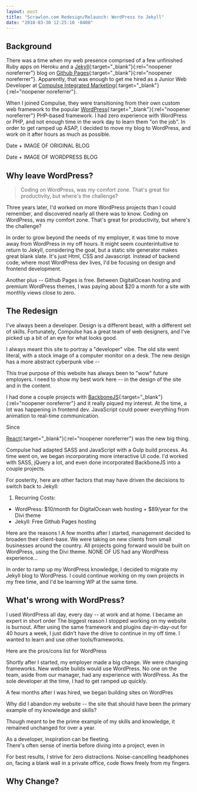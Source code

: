 ```yaml
---
layout: post
title: "Scrawlon.com Redesign/Relaunch: WordPress to Jekyll"
date: "2018-03-30 12:25:10 -0400"
---
```


## Background
There was a time when my web presence comprised of
a few unfinished Ruby apps on Heroku and a
[Jekyll](https://jekyllrb.com/){:target="\_blank"}{:rel="noopener noreferrer"}
blog on
[Github Pages](https://pages.github.com/){:target="\_blank"}{:rel="noopener noreferrer"}.
Apparently, that was enough to get me hired as a Junior Web Developer at
[Compulse Integrated Marketing](https://compulse.com/){:target="\_blank"}{:rel="noopener noreferrer"}.

When I joined Compulse,
they were transitioning from their own custom web framework to the popular
[WordPress](https://wordpress.com/){:target="\_blank"}{:rel="noopener noreferrer"}
PHP-based framework.
I had zero experience with WordPress or PHP, and not enough time in
the work day to learn them "on the job". In order to get ramped up ASAP, I
decided to move my blog to WordPress, and work on it after hours as much as
possible.

Date + IMAGE OF ORIGINAL BLOG

Date + IMAGE OF WORDPRESS BLOG

## Why leave WordPress?

> Coding on WordPress, was my comfort zone. That's great for productivity,
but where's the challenge?

Three years later, I'd worked on more WordPress projects than I could remember,
and discovered nearly all there was to know. Coding on WordPress,
was my comfort zone. That's great for productivity, but where's the challenge?

In order to grow beyond the needs of my employer, it was time to move away
from WordPress in my off hours. It might seem counterintuitive to return to
Jekyll, considering the goal, but a static site generator makes great blank
slate. It's just Html, CSS and Javascript. Instead of backend code, where most
WordPress dev lives, I'd be focusing on design and frontend development.

Another plus -- Github Pages is free. Between DigitalOcean
hosting and premium WordPress themes, I was paying about $20 a month for a
site with monthly views close to zero.

## The Redesign

I've always been a developer. Design is a different beast, with a different set
of skills. Fortunately, Compulse has a great team of web designers, and I've
picked up a bit of an eye for what looks good.

I always meant this site to portray a "developer" vibe. The old site went
literal, with a stock image of a computer monitor on a desk. The new design
has a more abstract cyberpunk vibe -- 

This true purpose of this website has always been to "wow" future employers.
I need to show my best work here -- in the design of the site and in the
content.




I had done a couple projects with
[BackboneJS](http://backbonejs.org/){:target="\_blank"}{:rel="noopener noreferrer"}
and it really piqued my interest. At the time, a lot was happening in frontend dev.
JavaScript could power everything from animation to real-time communication.

Since

[React](https://reactjs.org/){:target="\_blank"}{:rel="noopener noreferrer"}
was the new big thing.


 Compulse had adapted SASS and
JavaScript with a Gulp build process. As time went on, we began incorporating
more interactive UI code.
I'd worked with SASS, jQuery a lot, and
even done incorporated BackboneJS into a couple projects.

For posterity, here are other factors that may have driven the decisions to
switch back to Jekyll:

1. Recurring Costs:
  * WordPress: $10/month for DigitalOcean web hosting + $89/year for the Divi
theme
  * Jekyll: Free Github Pages hosting


Here are the reasons I
A few months after I started, management decided to
broaden their client-base. We were taking on new clients from small
businesses around the country. All projects going forward would be built on
WordPress, using the Divi theme. NONE OF US had any WordPress experience...

In order to ramp up my WordPress knowledge, I decided to migrate my Jekyll
blog to WordPress. I could continue working on my own projects in my free
time, and I'd be learning WP at the same time.

## What's wrong with WordPress?



I used WordPress all day, every day -- at work and at home. I became an
expert in short order
The biggest reason I stopped working on my website is burnout. After using
the same framework and plugins day-in-day-out for 40 hours a week, I just
didn't have the drive to continue in my off time. I wanted to learn and use
other tools/frameworks.

Here are the pros/cons list for WordPress

Shortly after I started, my employer made a big change.
We were changing frameworks. New website builds would use WordPress.
No one on
the team, aside from our manager, had any experience with WordPress. As the
sole developer at the time, I had to get ramped up quickly.



A few months after I was hired, we began building sites on WordPres

Why did I abandon my website -- the site that should have been the primary
example of my knowledge and skills?

Though meant to be the prime example of my skills and
knowledge, it remained unchanged for over a year.

As a developer, inspiration can be fleeting.  
There's often sense of inertia before diving into a project, even in

For best results,
I strive for zero distractions.
Noise-cancelling headphones on, facing a blank wall in a private office,
code flows freely from my fingers.


## Why Change?
